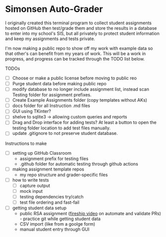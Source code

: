 # Simonsen Auto-Grader

I originally created this terminal program to collect student assignments hosted on GitHub then test/grade them and store the results in a database to enter into my school's SIS, but all privately to protect student information and keep my assignments and tests private.

I'm now making a public repo to show off my work with example data so that other's can benefit from my years of work. This will be a work in progress, and progress can be tracked through the TODO list below.

TODOs
- [ ] Choose or make a public license before moving to public reo
- [ ] Purge student data before making public repo
- [ ] modify database to no longer include assignment list, instead scan Testing folder for assignment prefixes.
- [ ] Create Example Assignments folder (copy templates without AKs)
- [ ] docs folder for all Instruction .md files
- [ ] GUI using TKinter?
- [ ] shelve to sqlite3 -> allowing custom queries and reports
- [ ] Drag and Drop interface for adding tests? At least a button to open the testing folder location to add test files manually.
- [ ] update .gitignore to not preserve student database.

Instructions to make
- [ ] setting up GitHub Classroom
	- assignment prefix for testing files
	- .github folder for automatic testing through github actions
- [ ] making assignment template repos
	- my repo structure and grader-specific files
- [ ] how to write tests
	- [ ] capture output
	- [ ] mock input
	- [ ] testing dependencies try/catch
	- [ ] test file ordering and fast-fail
- [ ] getting student data setup
	- public RSA assignment ([fireship video](https://www.youtube.com/watch?v=UFc-RPbq8kg) on automate and validate PRs) - practice git while getting student data
	- CSV import (like from a goolge form)
	- manual student entry through GUI
